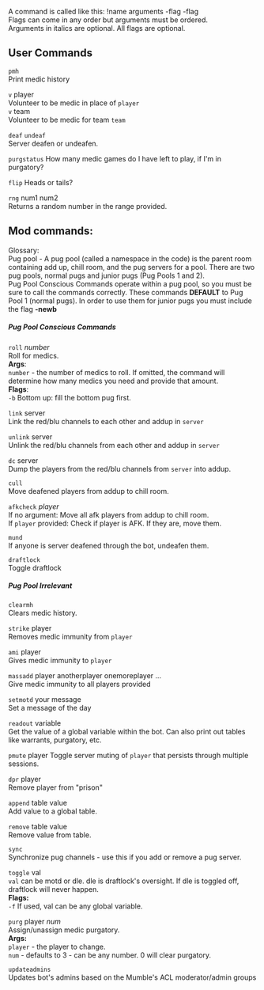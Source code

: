 A command is called like this: !name arguments -flag -flag  
Flags can come in any order but arguments must be ordered.  
Arguments in italics are optional. All flags are optional.  

## User Commands
`pmh`  
Print medic history  

`v` player  
Volunteer to be medic in place of `player`  
`v` team  
Volunteer to be medic for team `team`

`deaf`
`undeaf`  
Server deafen or undeafen.

`purgstatus` How many medic games do I have left to play, if I'm in purgatory?  

`flip` Heads or tails?

`rng` num1 num2  
Returns a random number in the range provided.

## Mod commands:  
Glossary:  
Pug pool - A pug pool (called a namespace in the code) is the parent room containing add up, chill room, and the pug servers for a pool. There are two pug pools, normal pugs and junior pugs (Pug Pools 1 and 2).  
Pug Pool Conscious Commands operate within a pug pool, so you must be sure to call the commands correctly. These commands **DEFAULT** to Pug Pool 1 (normal pugs). In order to use them for junior pugs you must include the flag **-newb**
##### Pug Pool Conscious Commands 
`roll` *number*   
Roll for medics.   
**Args**:  
`number` - the number of medics to roll. If omitted, the command will determine how many medics you need and provide that amount.  
**Flags**:   
`-b` Bottom up: fill the bottom pug first.  

`link` server  
Link the red/blu channels to each other and addup in `server`

`unlink` server  
Unlink the red/blu channels from each other and addup in `server`

`dc` server  
Dump the players from the red/blu channels from `server` into addup.

`cull`  
Move deafened players from addup to chill room.

`afkcheck` *player*  
If no argument: Move all afk players from addup to chill room.  
If `player` provided: Check if player is AFK. If they are, move them.

`mund`  
If anyone is server deafened through the bot, undeafen them.

`draftlock`  
Toggle draftlock

##### Pug Pool Irrelevant

`clearmh`  
Clears medic history.

`strike` player  
Removes medic immunity from `player`

`ami` player  
Gives medic immunity to `player`

`massadd` player anotherplayer onemoreplayer ...  
Give medic immunity to all players provided

`setmotd` your message  
Set a message of the day

`readout` variable  
Get the value of a global variable within the bot. Can also print out tables like warrants, purgatory, etc.

`pmute` player
Toggle server muting of `player` that persists through multiple sessions.

`dpr` player  
Remove player from "prison"

`append` table value  
Add value to a global table.

`remove` table value  
Remove value from table.

`sync`  
Synchronize pug channels - use this if you add or remove a pug server.

`toggle` val  
`val` can be motd or dle. dle is draftlock's oversight. If dle is toggled off, draftlock will never happen.  
**Flags:**  
`-f` If used, val can be any global variable.

`purg` player *num*  
Assign/unassign medic purgatory.  
**Args:**  
`player` - the player to change.  
`num` - defaults to 3 - can be any number. 0 will clear purgatory.

`updateadmins`  
Updates bot's admins based on the Mumble's ACL moderator/admin groups


